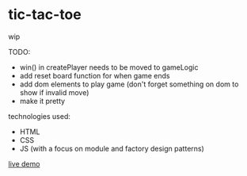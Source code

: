 # tic-tac-toe

wip

TODO: 
- win() in createPlayer needs to be moved to gameLogic
- add reset board function for when game ends
- add dom elements to play game (don't forget something on dom to show if invalid move)
- make it pretty

technologies used:
- HTML
- CSS
- JS (with a focus on module and factory design patterns)

[live demo](https://jochuu.github.io/tic-tac-toe/)